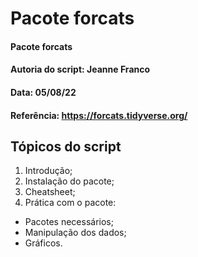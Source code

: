 # Pacote forcats

#### Pacote forcats
#### Autoria do script: Jeanne Franco
#### Data: 05/08/22
#### Referência: https://forcats.tidyverse.org/

## Tópicos do script

1. Introdução;
2. Instalação do pacote;
3. Cheatsheet;
4. Prática com o pacote: 
- Pacotes necessários;
- Manipulação dos dados;
- Gráficos.
